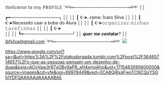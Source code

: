 𝕎𝕖𝕝𝕔𝕠𝕞𝕖 𝕥𝕠 𝕞𝕪 ℙℝ𝕆𝔽𝕀𝕃𝔼
༺═──────────────────═༻
││ ┏━────────────────╮
││
││ ┃ ☪➤𝒩ame: Ícaro Silva
││
││ ┃ ☪➤Necessito usar a boba do Alura
││
││ ┃ ☪➤𝚘𝚛𝚐𝚊𝚗𝚒𝚣𝚊𝚛 𝚖𝚒𝚗𝚑𝚊𝚜 𝚝𝚊𝚛𝚎𝚏𝚒𝚗𝚑𝚊𝚜
││
││ ┃ ☪➤  
││ 
││ ┗━────────────────╯
││  𝒒𝒖𝒆𝒓 𝒎𝒆 𝒄𝒐𝒏𝒕𝒂𝒕𝒂𝒓?
││  ibfsilva@gmail.com
༺═──────────────────═༻
![](link)https://www.google.com/url?sa=i&url=https%3A%2F%2Fotakudorgada.tumblr.com%2Fpost%2F36465714657%2Fo-que-as-pessoas-pensam-um-desenho-de-duas&psig=AOvVaw3rR7xOBy9aPR_xH4xmoAho&ust=1715463595600000&source=images&cd=vfe&opi=89978449&ved=0CA8QjRxqFwoTCNCQxYSGhIYDFQAAAAAdAAAAABAE
